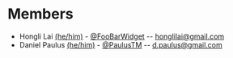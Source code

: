 # Members

 * Hongli Lai [(he/him)](https://www.mypronouns.org/he-him) - [@FooBarWidget](https://github.com/FooBarWidget) -- honglilai@gmail.com
 * Daniel Paulus [(he/him)](https://www.mypronouns.org/he-him) - [@PaulusTM](https://github.com/PaulusTM) -- d.paulus@gmail.com
